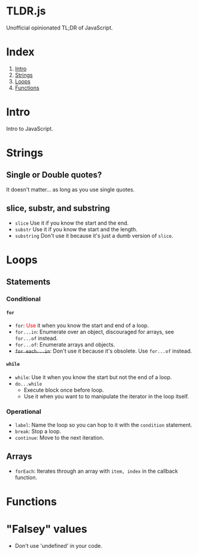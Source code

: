 TLDR.js
=======
Unofficial opinionated TL;DR of JavaScript.

# Index
1. [Intro](#intro)
1. [Strings](#strings)
1. [Loops](#Loops)
1. [Functions](#functions)

# Intro
Intro to JavaScript.

# Strings
## Single or Double quotes?
It doesn't matter... as long as you use single quotes.

## slice, substr, and substring
+ `slice` Use it if you know the start and the end.
+ `substr` Use it if you know the start and the length.
+ `substring` Don't use it because it's just a dumb version of `slice`.

# Loops
## Statements
### Conditional
#### `for`
+ `for`: <span style='color:red;'>Use</span> it when you know the start and end of a loop.
+ `for...in`: Enumerate over an object, discouraged for arrays, see `for...of` instead.
+ `for...of`: Enumerate arrays and objects.
+ <s>`for each...in`</s>: Don't use it because it's obsolete. Use `for...of` instead.

#### `while`
+ `while`: Use it when you know the start but not the end of a loop.
+ `do...while`
  + Execute block once before loop.
  + Use it when you want to to manipulate the iterator in the loop itself.

### Operational
+ `label`: Name the loop so you can hop to it with the `condition` statement.
+ `break`: Stop a loop.
+ `continue`: Move to the next iteration.

## Arrays
+ `forEach`: Iterates through an array with `item, index` in the callback function.

# Functions

# "Falsey" values
+ Don't use 'undefined' in your code.
